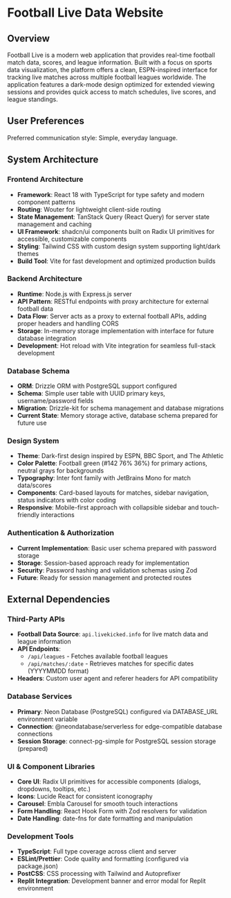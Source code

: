 # Football Live Data Website

## Overview

Football Live is a modern web application that provides real-time football match data, scores, and league information. Built with a focus on sports data visualization, the platform offers a clean, ESPN-inspired interface for tracking live matches across multiple football leagues worldwide. The application features a dark-mode design optimized for extended viewing sessions and provides quick access to match schedules, live scores, and league standings.

## User Preferences

Preferred communication style: Simple, everyday language.

## System Architecture

### Frontend Architecture
- **Framework**: React 18 with TypeScript for type safety and modern component patterns
- **Routing**: Wouter for lightweight client-side routing
- **State Management**: TanStack Query (React Query) for server state management and caching
- **UI Framework**: shadcn/ui components built on Radix UI primitives for accessible, customizable components
- **Styling**: Tailwind CSS with custom design system supporting light/dark themes
- **Build Tool**: Vite for fast development and optimized production builds

### Backend Architecture
- **Runtime**: Node.js with Express.js server
- **API Pattern**: RESTful endpoints with proxy architecture for external football data
- **Data Flow**: Server acts as a proxy to external football APIs, adding proper headers and handling CORS
- **Storage**: In-memory storage implementation with interface for future database integration
- **Development**: Hot reload with Vite integration for seamless full-stack development

### Database Schema
- **ORM**: Drizzle ORM with PostgreSQL support configured
- **Schema**: Simple user table with UUID primary keys, username/password fields
- **Migration**: Drizzle-kit for schema management and database migrations
- **Current State**: Memory storage active, database schema prepared for future use

### Design System
- **Theme**: Dark-first design inspired by ESPN, BBC Sport, and The Athletic
- **Color Palette**: Football green (#142 76% 36%) for primary actions, neutral grays for backgrounds
- **Typography**: Inter font family with JetBrains Mono for match data/scores
- **Components**: Card-based layouts for matches, sidebar navigation, status indicators with color coding
- **Responsive**: Mobile-first approach with collapsible sidebar and touch-friendly interactions

### Authentication & Authorization
- **Current Implementation**: Basic user schema prepared with password storage
- **Storage**: Session-based approach ready for implementation
- **Security**: Password hashing and validation schemas using Zod
- **Future**: Ready for session management and protected routes

## External Dependencies

### Third-Party APIs
- **Football Data Source**: `api.livekicked.info` for live match data and league information
- **API Endpoints**: 
  - `/api/leagues` - Fetches available football leagues
  - `/api/matches/:date` - Retrieves matches for specific dates (YYYYMMDD format)
- **Headers**: Custom user agent and referer headers for API compatibility

### Database Services
- **Primary**: Neon Database (PostgreSQL) configured via DATABASE_URL environment variable
- **Connection**: @neondatabase/serverless for edge-compatible database connections
- **Session Storage**: connect-pg-simple for PostgreSQL session storage (prepared)

### UI & Component Libraries
- **Core UI**: Radix UI primitives for accessible components (dialogs, dropdowns, tooltips, etc.)
- **Icons**: Lucide React for consistent iconography
- **Carousel**: Embla Carousel for smooth touch interactions
- **Form Handling**: React Hook Form with Zod resolvers for validation
- **Date Handling**: date-fns for date formatting and manipulation

### Development Tools
- **TypeScript**: Full type coverage across client and server
- **ESLint/Prettier**: Code quality and formatting (configured via package.json)
- **PostCSS**: CSS processing with Tailwind and Autoprefixer
- **Replit Integration**: Development banner and error modal for Replit environment